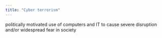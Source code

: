 ```yaml
---
title: "Cyber terrorism"
---
```

politically motivated use of computers and IT to cause severe disruption and/or widespread fear in society

